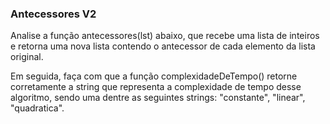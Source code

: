 ### Antecessores V2 ###

Analise a função antecessores(lst) abaixo, que recebe uma lista de inteiros e retorna uma nova lista contendo o antecessor de cada elemento da lista original.

Em seguida, faça com que a função complexidadeDeTempo() retorne corretamente a string que representa a complexidade de tempo desse algoritmo, sendo uma dentre as seguintes strings: "constante", "linear", "quadratica".